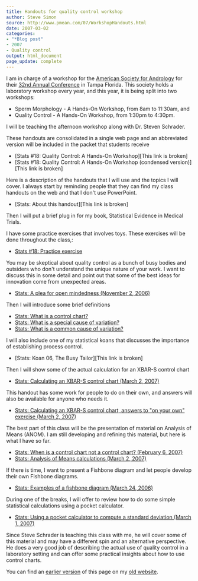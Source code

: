 ```yaml
---
title: Handouts for quality control workshop
author: Steve Simon
source: http://www.pmean.com/07/WorkshopHandouts.html
date: 2007-03-02
categories:
- "*Blog post"
- 2007
- Quality control
output: html_document
page_update: complete
---
```


I am in charge of a workshop for the [American Society for Andrology][asa1] for their [32nd Annual Conference][asa2] in Tampa Florida. This society holds a laboratory workshop every year, and this year, it is being split into two workshops:

+ Sperm Morphology - A Hands-On Workshop, from 8am to 11:30am, and
+ Quality Control - A Hands-On Workshop, from 1:30pm to 4:30pm.

I will be teaching the afternoon workshop along with Dr. Steven Schrader.

These handouts are consolidated in a single web page and an abbreviated version will be included in the packet that students receive

+ [Stats \#18: Quality Control: A Hands-On Workshop][This link is broken]
+ [Stats \#18: Quality Control: A Hands-On Workshop (condensed version)][This link is broken]

Here is a description of the handouts that I will use and the topics I will cover. I always start by reminding people that they can find my class handouts on the web and that I don't use PowerPoint.

+ [Stats: About this handout][This link is broken]

Then I will put a brief plug in for my book, Statistical Evidence in Medical Trials.

I have some practice exercises that involves toys. These exercises will be done throughout the class,:

+ [Stats \#18: Practice exercise][sim3]

You may be skeptical about quality control as a bunch of busy bodies and outsiders who don't understand the unique nature of your work. I want to discuss this in some detail and point out that some of the best ideas for innovation come from unexpected areas.

+ [Stats: A plea for open mindedness (November 2, 2006)][sim4]

Then I will introduce some brief definitions

+ [Stats: What is a control chart?][sim5]
+ [Stats: What is a special cause of variation?][sim6]
+ [Stats: What is a common cause of variation?][sim7]

I will also include one of my statistical koans that discusses the importance of establishing process control.

+ [Stats: Koan 06, The Busy Tailor][This link is broken]

Then I will show some of the actual calculation for an XBAR-S control chart

+ [Stats: Calculating an XBAR-S control chart (March 2, 2007)][sim8]

This handout has some work for people to do on their own, and answers will also be available for anyone who needs it.

+ [Stats: Calculating an XBAR-S control chart, answers to "on your own" exercise (March 2, 2007)][sim9]

The best part of this class will be the presentation of material on Analysis of Means (ANOM). I am still developing and refining this material, but here is what I have so far.

+ [Stats: When is a control chart not a control chart? (February 6, 2007)][sima]
+ [Stats: Analysis of Means calculations (March 2, 2007)][simb]

If there is time, I want to present a Fishbone diagram and let people develop their own Fishbone diagrams.

+ [Stats: Examples of a fishbone diagram (March 24, 2006)][simc]

During one of the breaks, I will offer to review how to do some simple statistical calculations using a pocket calculator.

+ [Stats: Using a pocket calculator to compute a standard deviation (March 1, 2007)][simd]

Since Steve Schrader is teaching this class with me, he will cover some of this material and may have a different spin and an alternative perspective. He does a very good job of describing the actual use of quality control in a laboratory setting and can offer some practical insights about how to use control charts.

You can find an [earlier version][sim1] of this page on my [old website][sim2].

[sim1]: http://www.pmean.com/07/WorkshopHandouts.html
[sim2]: http://www.pmean.com

[sim3]: http://www.pmean.com/07/exercises18.htm
[sim4]: http://www.pmean.com/06/OpenMindedness.html
[sim5]: http://www.pmean.com/definitions/ControlChart.htm
[sim6]: http://www.pmean.com/definitions/SpecialCause.htm
[sim7]: http://www.pmean.com/definitions/CommonCause.htm
[sim8]: http://www.pmean.com/07/XbarSControlChart.html
[sim9]: http://www.pmean.com/07/XbarSControlChartAnswers.html
[sima]: http://www.pmean.com/07/AnomExample.html
[simb]: http://www.pmean.com/07/AnomCalculations.html
[simc]: http://www.pmean.com/06/Fishbone.html
[simd]: http://www.pmean.com/07/PocketCalculator.html

[asa1]: https://andrologysociety.org/
[asa2]: https://secureservercdn.net/198.71.233.187/h1k.f5b.myftpupload.com/wp-content/uploads/2019/08/2007_asa_program.pdf


